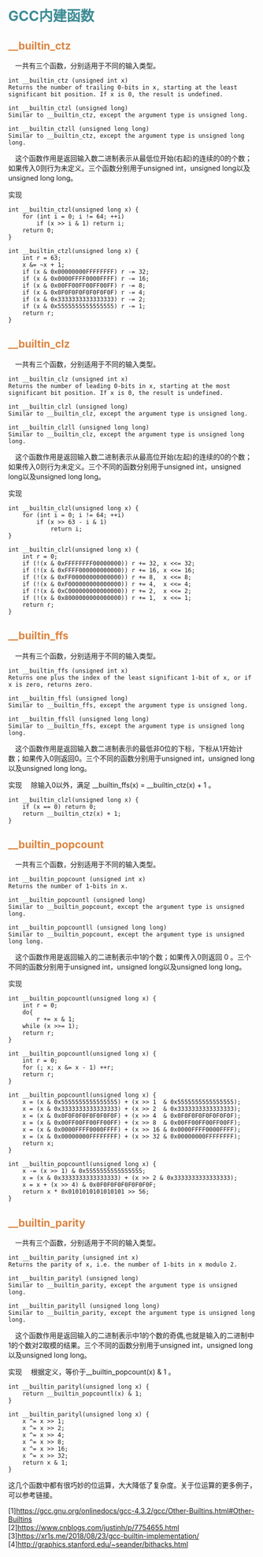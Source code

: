 # <font  color='3d8c95'>GCC内建函数</font>

## <font  color='dc843f'>__builtin_ctz</font>
 一共有三个函数，分别适用于不同的输入类型。
```
int __builtin_ctz (unsigned int x)
Returns the number of trailing 0-bits in x, starting at the least significant bit position. If x is 0, the result is undefined.

int __builtin_ctzl (unsigned long)
Similar to __builtin_ctz, except the argument type is unsigned long.

int __builtin_ctzll (unsigned long long)
Similar to __builtin_ctz, except the argument type is unsigned long long.
```
 这个函数作用是返回输入数二进制表示从最低位开始(右起)的连续的0的个数；如果传入0则行为未定义。三个函数分别用于unsigned int，unsigned long以及unsigned long long。

实现
```
int __builtin_ctzl(unsigned long x) {
    for (int i = 0; i != 64; ++i)
        if (x >> i & 1) return i;
    return 0;
}
```
```
int __builtin_ctzl(unsigned long x) {
    int r = 63;
    x &= ~x + 1;
    if (x & 0x00000000FFFFFFFF) r -= 32;
    if (x & 0x0000FFFF0000FFFF) r -= 16;
    if (x & 0x00FF00FF00FF00FF) r -= 8;
    if (x & 0x0F0F0F0F0F0F0F0F) r -= 4;
    if (x & 0x3333333333333333) r -= 2;
    if (x & 0x5555555555555555) r -= 1;
    return r;
}
```
## <font  color='dc843f'>__builtin_clz</font>
 一共有三个函数，分别适用于不同的输入类型。

```
int __builtin_clz (unsigned int x)
Returns the number of leading 0-bits in x, starting at the most significant bit position. If x is 0, the result is undefined.

int __builtin_clzl (unsigned long)
Similar to __builtin_clz, except the argument type is unsigned long.

int __builtin_clzll (unsigned long long)
Similar to __builtin_clz, except the argument type is unsigned long long.
```
 这个函数作用是返回输入数二进制表示从最高位开始(左起)的连续的0的个数；如果传入0则行为未定义。三个不同的函数分别用于unsigned int，unsigned long以及unsigned long long。

实现
```
int __builtin_clzl(unsigned long x) {
    for (int i = 0; i != 64; ++i)
        if (x >> 63 - i & 1) 
            return i;
}
```
```
int __builtin_clzl(unsigned long x) {
    int r = 0;
    if (!(x & 0xFFFFFFFF00000000)) r += 32, x <<= 32;
    if (!(x & 0xFFFF000000000000)) r += 16, x <<= 16;
    if (!(x & 0xFF00000000000000)) r += 8,  x <<= 8;
    if (!(x & 0xF000000000000000)) r += 4,  x <<= 4;
    if (!(x & 0xC000000000000000)) r += 2,  x <<= 2;
    if (!(x & 0x8000000000000000)) r += 1,  x <<= 1;
    return r;
}
```
## <font  color='dc843f'>__builtin_ffs</font>
 一共有三个函数，分别适用于不同的输入类型。

```
int __builtin_ffs (unsigned int x)
Returns one plus the index of the least significant 1-bit of x, or if x is zero, returns zero.

int __builtin_ffsl (unsigned long)
Similar to __builtin_ffs, except the argument type is unsigned long.

int __builtin_ffsll (unsigned long long)
Similar to __builtin_ffs, except the argument type is unsigned long long.
```
 这个函数作用是返回输入数二进制表示的最低非0位的下标，下标从1开始计数；如果传入0则返回0。三个不同的函数分别用于unsigned int，unsigned long以及unsigned long long。

实现
 除输入0以外，满足 __builtin_ffs(x) = __builtin_ctz(x) + 1 。

```
int __builtin_clzl(unsigned long x) {
    if (x == 0) return 0;
    return __builtin_ctz(x) + 1;
}
```
## <font  color='dc843f'>__builtin_popcount</font>
 一共有三个函数，分别适用于不同的输入类型。

```
int __builtin_popcount (unsigned int x)
Returns the number of 1-bits in x.

int __builtin_popcountl (unsigned long)
Similar to __builtin_popcount, except the argument type is unsigned long.

int __builtin_popcountll (unsigned long long)
Similar to __builtin_popcount, except the argument type is unsigned long long.
```
 这个函数作用是返回输入的二进制表示中1的个数；如果传入0则返回 0 。三个不同的函数分别用于unsigned int，unsigned long以及unsigned long long。

实现
```
int __builtin_popcountl(unsigned long x) {
    int r = 0;
    do{
        r += x & 1;
    while (x >>= 1);
    return r;
}
```
```
int __builtin_popcountl(unsigned long x) {
    int r = 0;
    for (; x; x &= x - 1) ++r;
    return r;
}
```
```
int __builtin_popcountl(unsigned long x) {
    x = (x & 0x5555555555555555) + (x >> 1  & 0x5555555555555555);
    x = (x & 0x3333333333333333) + (x >> 2  & 0x3333333333333333);
    x = (x & 0x0F0F0F0F0F0F0F0F) + (x >> 4  & 0x0F0F0F0F0F0F0F0F);
    x = (x & 0x00FF00FF00FF00FF) + (x >> 8  & 0x00FF00FF00FF00FF);
    x = (x & 0x0000FFFF0000FFFF) + (x >> 16 & 0x0000FFFF0000FFFF);
    x = (x & 0x00000000FFFFFFFF) + (x >> 32 & 0x00000000FFFFFFFF);
    return x;
}
```
```
int __builtin_popcountl(unsigned long x) {
    x -= (x >> 1) & 0x5555555555555555;
    x = (x & 0x3333333333333333) + (x >> 2 & 0x3333333333333333);
    x = x + (x >> 4) & 0x0F0F0F0F0F0F0F0F;
    return x * 0x0101010101010101 >> 56;
}
```
## <font  color='dc843f'>__builtin_parity</font>
 一共有三个函数，分别适用于不同的输入类型。

```
int __builtin_parity (unsigned int x)
Returns the parity of x, i.e. the number of 1-bits in x modulo 2.

int __builtin_parityl (unsigned long)
Similar to __builtin_parity, except the argument type is unsigned long.

int __builtin_parityll (unsigned long long)
Similar to __builtin_parity, except the argument type is unsigned long long.
```
 这个函数作用是返回输入的二进制表示中1的个数的奇偶,也就是输入的二进制中1的个数对2取模的结果。三个不同的函数分别用于unsigned int，unsigned long以及unsigned long long。

实现
 根据定义，等价于__builtin_popcount(x) & 1 。

```
int __builtin_parityl(unsigned long x) {
    return __builtin_popcountl(x) & 1;
}
```
```
int __builtin_parityl(unsigned long x) {
    x ^= x >> 1;
    x ^= x >> 2;
    x ^= x >> 4;
    x ^= x >> 8;
    x ^= x >> 16;
    x ^= x >> 32;
    return x & 1;
}
```
这几个函数中都有很巧妙的位运算，大大降低了复杂度。关于位运算的更多例子，可以参考链接。

[1]https://gcc.gnu.org/onlinedocs/gcc-4.3.2/gcc/Other-Builtins.html#Other-Builtins  
[2]https://www.cnblogs.com/justinh/p/7754655.html  
[3]https://xr1s.me/2018/08/23/gcc-builtin-implementation/  
[4]http://graphics.stanford.edu/~seander/bithacks.html  